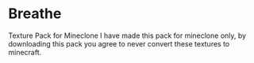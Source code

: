 # Breathe
Texture Pack for Mineclone
I have made this pack for mineclone only, by downloading this pack you agree to never convert these textures to minecraft.
